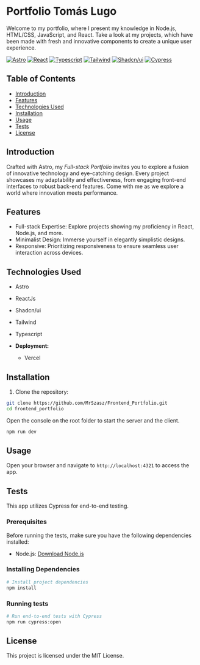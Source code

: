 # Portfolio Tomás Lugo

Welcome to my portfolio, where I present my knowledge in Node.js, HTML/CSS, JavaScript, and React. Take a look at my projects, which have been made with fresh and innovative components to create a unique user experience.

[![Astro](https://img.shields.io/badge/Astro-0C1222?style=for-the-badge&logo=astro&logoColor=FDFDFE)](https://astro.build/) [![React](https://img.shields.io/badge/React-20232A?style=for-the-badge&logo=react&logoColor=61DAFB)](https://react.dev/) [![Typescript](https://img.shields.io/badge/TypeScript-007ACC?style=for-the-badge&logo=typescript&logoColor=white)](https://www.typescriptlang.org/) [![Tailwind](https://img.shields.io/badge/Tailwind_CSS-38B2AC?style=for-the-badge&logo=tailwind-css&logoColor=white)](https://tailwindcss.com/) [![Shadcn/ui](https://img.shields.io/badge/shadcn%2Fui-000000?style=for-the-badge&logo=shadcnui&logoColor=white)](https://ui.shadcn.com/) [![Cypress](https://img.shields.io/badge/Cypress-17202C?style=for-the-badge&logo=cypress&logoColor=white)](https://www.cypress.io/)

## Table of Contents

- [Introduction](#introduction)
- [Features](#features)
- [Technologies Used](#technologies-used)
- [Installation](#installation)
- [Usage](#usage)
- [Tests](#tests)
- [License](#license)

## Introduction

Crafted with Astro, my _Full-stack Portfolio_ invites you to explore a fusion of innovative technology and eye-catching design. Every project showcases my adaptability and effectiveness, from engaging front-end interfaces to robust back-end features. Come with me as we explore a world where innovation meets performance.

## Features

- Full-stack Expertise: Explore projects showing my proficiency in React, Node.js, and more.
- Minimalist Design: Immerse yourself in elegantly simplistic designs.
- Responsive: Prioritizing responsiveness to ensure seamless user interaction across devices.

## Technologies Used

- Astro
- ReactJs
- Shadcn/ui
- Tailwind
- Typescript

- **Deployment:**
  - Vercel

## Installation

1. Clone the repository:

```bash
git clone https://github.com/MrSzasz/Frontend_Portfolio.git
cd frontend_portfolio
```

Open the console on the root folder to start the server and the client.

```bash
npm run dev
```

## Usage

Open your browser and navigate to `http://localhost:4321` to access the app.

## Tests

This app utilizes Cypress for end-to-end testing.

### Prerequisites

Before running the tests, make sure you have the following dependencies installed:

- Node.js: [Download Node.js](https://nodejs.org/)

### Installing Dependencies

```bash
# Install project dependencies
npm install
```

### Running tests

```bash
# Run end-to-end tests with Cypress
npm run cypress:open
```

## License

This project is licensed under the MIT License.
